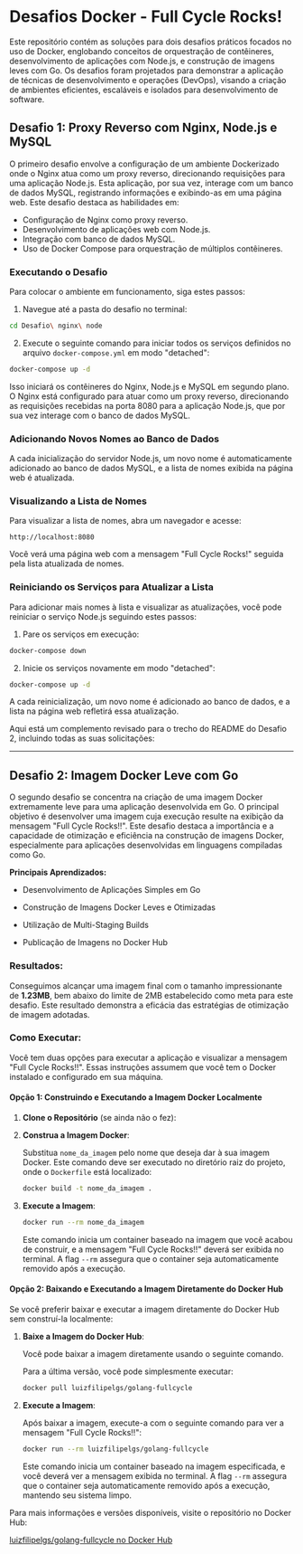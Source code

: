 # Desafios Docker - Full Cycle Rocks!

Este repositório contém as soluções para dois desafios práticos focados no uso de Docker, englobando conceitos de orquestração de contêineres, desenvolvimento de aplicações com Node.js, e construção de imagens leves com Go. Os desafios foram projetados para demonstrar a aplicação de técnicas de desenvolvimento e operações (DevOps), visando a criação de ambientes eficientes, escaláveis e isolados para desenvolvimento de software.

## Desafio 1: Proxy Reverso com Nginx, Node.js e MySQL

O primeiro desafio envolve a configuração de um ambiente Dockerizado onde o Nginx atua como um proxy reverso, direcionando requisições para uma aplicação Node.js. Esta aplicação, por sua vez, interage com um banco de dados MySQL, registrando informações e exibindo-as em uma página web. Este desafio destaca as habilidades em:

- Configuração de Nginx como proxy reverso.
- Desenvolvimento de aplicações web com Node.js.
- Integração com banco de dados MySQL.
- Uso de Docker Compose para orquestração de múltiplos contêineres.

### Executando o Desafio

Para colocar o ambiente em funcionamento, siga estes passos:

1. Navegue até a pasta do desafio no terminal:

```bash
cd Desafio\ nginx\ node
```

2. Execute o seguinte comando para iniciar todos os serviços definidos no arquivo `docker-compose.yml` em modo "detached":

```bash
docker-compose up -d
```

Isso iniciará os contêineres do Nginx, Node.js e MySQL em segundo plano. O Nginx está configurado para atuar como um proxy reverso, direcionando as requisições recebidas na porta 8080 para a aplicação Node.js, que por sua vez interage com o banco de dados MySQL.

### Adicionando Novos Nomes ao Banco de Dados

A cada inicialização do servidor Node.js, um novo nome é automaticamente adicionado ao banco de dados MySQL, e a lista de nomes exibida na página web é atualizada.

### Visualizando a Lista de Nomes

Para visualizar a lista de nomes, abra um navegador e acesse:

```
http://localhost:8080
```

Você verá uma página web com a mensagem "Full Cycle Rocks!" seguida pela lista atualizada de nomes.

### Reiniciando os Serviços para Atualizar a Lista

Para adicionar mais nomes à lista e visualizar as atualizações, você pode reiniciar o serviço Node.js seguindo estes passos:

1. Pare os serviços em execução:

```bash
docker-compose down
```

2. Inicie os serviços novamente em modo "detached":

```bash
docker-compose up -d
```

A cada reinicialização, um novo nome é adicionado ao banco de dados, e a lista na página web refletirá essa atualização.


Aqui está um complemento revisado para o trecho do README do Desafio 2, incluindo todas as suas solicitações:

---

## Desafio 2: Imagem Docker Leve com Go

O segundo desafio se concentra na criação de uma imagem Docker extremamente leve para uma aplicação desenvolvida em Go. O principal objetivo é desenvolver uma imagem cuja execução resulte na exibição da mensagem "Full Cycle Rocks!!". Este desafio destaca a importância e a capacidade de otimização e eficiência na construção de imagens Docker, especialmente para aplicações desenvolvidas em linguagens compiladas como Go.

**Principais Aprendizados:**

- Desenvolvimento de Aplicações Simples em Go

- Construção de Imagens Docker Leves e Otimizadas

- Utilização de Multi-Staging Builds

- Publicação de Imagens no Docker Hub

### Resultados:

Conseguimos alcançar uma imagem final com o tamanho impressionante de **1.23MB**, bem abaixo do limite de 2MB estabelecido como meta para este desafio. Este resultado demonstra a eficácia das estratégias de otimização de imagem adotadas.

### Como Executar:

Você tem duas opções para executar a aplicação e visualizar a mensagem "Full Cycle Rocks!!". Essas instruções assumem que você tem o Docker instalado e configurado em sua máquina.

#### Opção 1: Construindo e Executando a Imagem Docker Localmente

1. **Clone o Repositório** (se ainda não o fez):

2. **Construa a Imagem Docker**:

    Substitua `nome_da_imagem` pelo nome que deseja dar à sua imagem Docker. Este comando deve ser executado no diretório raiz do projeto, onde o `Dockerfile` está localizado:

    ```bash
    docker build -t nome_da_imagem .
    ```

3. **Execute a Imagem**:

    ```bash
    docker run --rm nome_da_imagem
    ```

    Este comando inicia um container baseado na imagem que você acabou de construir, e a mensagem "Full Cycle Rocks!!" deverá ser exibida no terminal. A flag `--rm` assegura que o container seja automaticamente removido após a execução.


#### Opção 2: Baixando e Executando a Imagem Diretamente do Docker Hub

Se você preferir baixar e executar a imagem diretamente do Docker Hub sem construí-la localmente:

1. **Baixe a Imagem do Docker Hub**:

    Você pode baixar a imagem diretamente usando o seguinte comando. 

    Para a última versão, você pode simplesmente executar:

    ```bash
    docker pull luizfilipelgs/golang-fullcycle
    ```

2. **Execute a Imagem**:

    Após baixar a imagem, execute-a com o seguinte comando para ver a mensagem "Full Cycle Rocks!!":

    ```bash
    docker run --rm luizfilipelgs/golang-fullcycle
    ```

    Este comando inicia um container baseado na imagem especificada, e você deverá ver a mensagem exibida no terminal. A flag `--rm` assegura que o container seja automaticamente removido após a execução, mantendo seu sistema limpo.

Para mais informações e versões disponíveis, visite o repositório no Docker Hub:

[luizfilipelgs/golang-fullcycle no Docker Hub](https://hub.docker.com/r/luizfilipelgs/golang-fullcycle)


